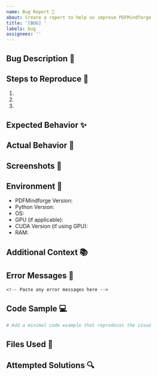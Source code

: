 ```yaml
---
name: Bug Report 🐛
about: Create a report to help us improve PDFMindforge
title: '[BUG] '
labels: bug
assignees: ''
---
```


## Bug Description 📝
<!-- A clear and concise description of what the bug is -->

## Steps to Reproduce 🔄
1. <!-- First Step -->
2. <!-- Second Step -->
3. <!-- And so on... -->

## Expected Behavior ✨
<!-- What you expected to happen -->

## Actual Behavior 🚫
<!-- What actually happened -->

## Screenshots 📸
<!-- If applicable, add screenshots to help explain your problem -->

## Environment 🔧
- PDFMindforge Version:
- Python Version:
- OS: <!-- e.g., Windows 10, Ubuntu 20.04 -->
- GPU (if applicable):
- CUDA Version (if using GPU):
- RAM:

## Additional Context 📚
<!-- Add any other context about the problem here -->

## Error Messages 🚨
```
<!-- Paste any error messages here -->
```

## Code Sample 💻
```python
# Add a minimal code example that reproduces the issue
```

## Files Used 📁
<!-- If the issue involves specific PDF files, please describe their characteristics (size, content type, etc.) -->
<!-- DO NOT attach sensitive or confidential documents -->

## Attempted Solutions 🔍
<!-- What have you tried so far to resolve the issue? -->
